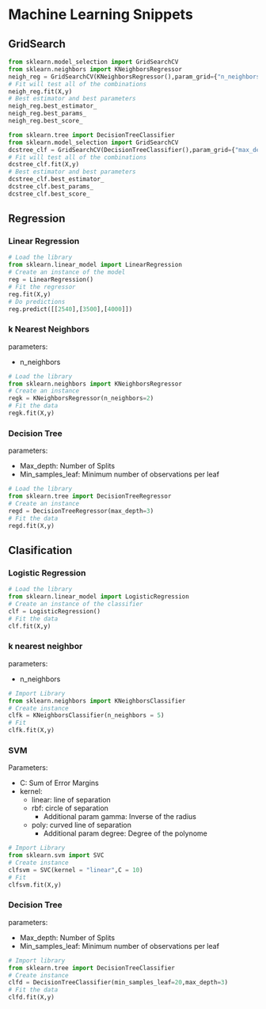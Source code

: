 # Machine Learning Snippets

## GridSearch
```python
from sklearn.model_selection import GridSearchCV
from sklearn.neighbors import KNeighborsRegressor
neigh_reg = GridSearchCV(KNeighborsRegressor(),param_grid={"n_neighbors":np.arange(3,50)},cv = 10,scoring = "mean_squared_error",n_jobs=-1)
# Fit will test all of the combinations
neigh_reg.fit(X,y)
# Best estimator and best parameters
neigh_reg.best_estimator_
neigh_reg.best_params_
neigh_reg.best_score_
```

```python
from sklearn.tree import DecisionTreeClassifier
from sklearn.model_selection import GridSearchCV
dcstree_clf = GridSearchCV(DecisionTreeClassifier(),param_grid={"max_depth":range(1,20),"min_samples_leaf":range(20,100),"min_samples_split":range(20,50)},cv = 10,scoring = "f1_weighted",n_jobs=-1,return_train_score=True)
# Fit will test all of the combinations
dcstree_clf.fit(X,y)
# Best estimator and best parameters
dcstree_clf.best_estimator_
dcstree_clf.best_params_
dcstree_clf.best_score_
```


## Regression

### Linear Regression
```python
# Load the library
from sklearn.linear_model import LinearRegression
# Create an instance of the model
reg = LinearRegression()
# Fit the regressor
reg.fit(X,y)
# Do predictions
reg.predict([[2540],[3500],[4000]])
```

### k Nearest Neighbors
parameters:
- n_neighbors
```python
# Load the library
from sklearn.neighbors import KNeighborsRegressor
# Create an instance
regk = KNeighborsRegressor(n_neighbors=2)
# Fit the data
regk.fit(X,y)
```

### Decision Tree
parameters:
- Max_depth: Number of Splits
- Min_samples_leaf: Minimum number of observations per leaf
```python
# Load the library
from sklearn.tree import DecisionTreeRegressor
# Create an instance
regd = DecisionTreeRegressor(max_depth=3)
# Fit the data
regd.fit(X,y)
```


## Clasification

### Logistic Regression
```python
# Load the library
from sklearn.linear_model import LogisticRegression
# Create an instance of the classifier
clf = LogisticRegression()
# Fit the data
clf.fit(X,y)
```

### k nearest neighbor
parameters:
- n_neighbors
```python
# Import Library
from sklearn.neighbors import KNeighborsClassifier
# Create instance
clfk = KNeighborsClassifier(n_neighbors = 5)
# Fit
clfk.fit(X,y)
```

### SVM
Parameters:
- C: Sum of Error Margins
- kernel:
  - linear: line of separation
  - rbf: circle of separation
    - Additional param gamma: Inverse of the radius
  - poly: curved line of separation
    - Additional param degree: Degree of the polynome
```python
# Import Library
from sklearn.svm import SVC
# Create instance
clfsvm = SVC(kernel = "linear",C = 10)
# Fit
clfsvm.fit(X,y)
```
### Decision Tree
parameters:
- Max_depth: Number of Splits
- Min_samples_leaf: Minimum number of observations per leaf
```python
# Import library
from sklearn.tree import DecisionTreeClassifier
# Create instance
clfd = DecisionTreeClassifier(min_samples_leaf=20,max_depth=3)
# Fit the data
clfd.fit(X,y)
```
